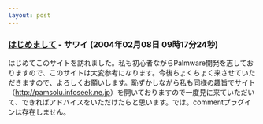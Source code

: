 ```yaml
---
layout: post
---
```

<h3><a href="/?page=BBS%2D%BB%A8%C3%CC%2F6" class="wikipage">はじめまして</a> - サワイ (2004年02月08日 09時17分24秒)</h3>
<p>はじめてこのサイトを訪れました。私も初心者ながらPalmware開発を志しておりますので、このサイトは大変参考になります。今後ちょくちょく来させていただきますので、よろしくお願いします。恥ずかしながら私も同様の趣旨でサイト（<a href="http://pamsolu.infoseek.ne.jp">http://pamsolu.infoseek.ne.jp</a>）を開いておりますので一度見に来ていただいて、できればアドバイスをいただけたらと思います。では。<span class="error">commentプラグインは存在しません。</span> </p>
